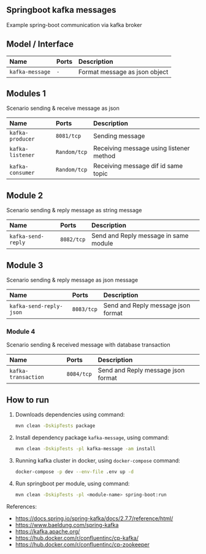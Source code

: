 ## Springboot kafka messages

Example spring-boot communication via kafka broker

## Model / Interface

| Name              | Ports         | Description                   |
| :---              | :---          | :---                          |
| `kafka-message`   | `-`           | Format message as json object |

## Modules 1

Scenario sending & receive message as json

| Name              | Ports         | Description                   |
| :---              | :---          | :---                          |
| `kafka-producer`  | `8081/tcp`    | Sending message               |
| `kafka-listener`  | `Random/tcp`  | Receiving message using listener method |
| `kafka-consumer`  | `Random/tcp`  | Receiving message dif id same topic     |


## Module 2

Scenario sending & reply message as string message

| Name              | Ports         | Description                             |
| :---              | :---          | :---                                    |
| `kafka-send-reply`| `8082/tcp`    | Send and Reply message in same module   |

## Module 3

Scenario sending & reply message as json message

| Name                     | Ports         | Description                            |
| :---                     | :---          | :---                                   |
| `kafka-send-reply-json`  | `8083/tcp`    | Send and Reply message json format     |

### Module 4 

Scenario sending & received message with database transaction

| Name                     | Ports         | Description                            |
| :---                     | :---          | :---                                   |
| `kafka-transaction`      | `8084/tcp`    | Send and Reply message json format     |

## How to run

1. Downloads dependencies using command:
   ```bash
   mvn clean -DskipTests package
   ```
2. Install dependency package `kafka-message`, using command:
   ```bash
   mvn clean -DskipTests -pl kafka-message -am install
   ```
3. Running kafka cluster in docker, using `docker-compose` command:
   ```bash
   docker-compose -p dev --env-file .env up -d
   ```
4. Run springboot per module, using command:
   ```bash
   mvn clean -DskipTests -pl <module-name> spring-boot:run 
   ```

References:

- https://docs.spring.io/spring-kafka/docs/2.7.7/reference/html/
- https://www.baeldung.com/spring-kafka
- https://kafka.apache.org/
- https://hub.docker.com/r/confluentinc/cp-kafka/
- https://hub.docker.com/r/confluentinc/cp-zookeeper
